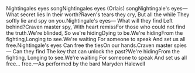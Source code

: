 Nightingales eyes songNightingales eyes (Orlais) songNightingale's eyes—
What secret lies
In their worth?Raven's tears they cry,
But all the while
They softly lie and spy on you.Nightingale's eyes—
What will they find
Left behind?Craven master spy,
With heart remissFor those who could not find the truth.We're blinded,
So we're hidingDying to be.We're hidingFrom the fighting,Longing to see.We're waiting
For someone to speak
And set us all free.Nightingale's eyes
Can free the tiesOn our hands.Craven master spies—
Can they find
The key that can unlock the past?We're hidingFrom the fighting,
Longing to see.We're waiting
For someone to speak
And set us all free… free.—As performed by the bard Maryden Halewell
